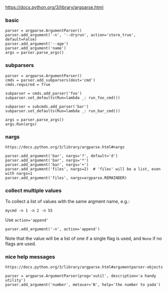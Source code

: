 https://docs.python.org/3/library/argparse.html

### basic

    parser = argparse.ArgumentParser()
    parser.add_argument('-n', '--dryrun', action='store_true', default=False)
    parser.add_argument('--age')
    parser.add_argument('name')
    args = parser.parse_args()

### subparsers

    parser = argparse.ArgumentParser()
    cmds = parser.add_subparsers(dest='cmd')
    cmds.required = True

    subparser = cmds.add_parser('foo')
    subparser.set_defaults(Run=lambda _: run_foo_cmd())
    
    subparser = subcmds.add_parser('bar')
    subparser.set_defaults(Run=lambda _: run_bar_cmd())
    
    args = parser.parse_args()
    args.Run(args)

### nargs

    https://docs.python.org/3/library/argparse.html#nargs

    parser.add_argument('bar', nargs='?', default='d')
    parser.add_argument('bar', nargs='*')
    parser.add_argument('bar', nargs='+')
    parser.add_argument('files', nargs=2)  # 'files' will be a list, even with nargs=1
    parser.add_argument('files', nargs=argparse.REMAINDER)

### collect multiple values

To collect a list of values with the same argment name, e.g.:

    mycmd -n 1 -n 2 -n 55

Use `action='append'`

    parser.add_argument('-n', action='append')

Note that the value will be a list of one if a single flag is used, and `None` if no flags are used.
    
### nice help messages

    https://docs.python.org/3/library/argparse.html#argumentparser-objects

    parser = argparse.ArgumentParser(prog='xutil', description='a handy utility')
    parser.add_argument('number', metavar='N', help='the number to yada')
